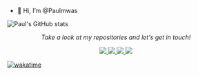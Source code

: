 - 👋 Hi, I’m @Paulmwas
<!--- 👀 I’m interested in ...
- 🌱 I’m currently learning ...
- 💞️ I’m looking to collaborate on ...
- 📫 How to reach me ...
- 😄 Pronouns: ...
- ⚡ Fun fact: ...
--->
<!---
Paulmwas/Paulmwas is a ✨ special ✨ repository because its `README.md` (this file) appears on your GitHub profile.
You can click the Preview link to take a look at your changes.
--->
![Paul's GitHub stats](https://github-readme-stats.vercel.app/api?username=Paulmwas&show=reviews,discussions_started,discussions_answered,prs_merged,prs_merged_percentage)
<p align="center">
  <i>Take a look at my repositories and let's get in touch!</i>

<p align="center">
  <a href= "(https://github.com/Paulmwas/">
    <img src="https://img.icons8.com/material-outlined/30/689d6a/source-code.png"/>
  </a>
  <a href= "https://twitter.com/Paul___Mwangi">
    <img src="https://img.icons8.com/material-outlined/30/689d6a/twitter.png"/>
  </a>

  <a href="https://medium.com/@mwapaul265">
    <img src="https://img.icons8.com/ios-filled/30/689d6a/medium-new.png"/>
  </a>
  <a href="https://stackoverflow.com/users/12339658/tallguyjenks">
    <img src="https://img.icons8.com/metro/26/689d6a/stackoverflow.png"/>
  </a>

<a href="https://wakatime.com/badge/user/b2896c8e-4f20-42c5-ace9-572d6469c11a/project/9daefc6c-e1e1-460b-8d36-8ad180d20fa0"><img src="https://wakatime.com/badge/user/b2896c8e-4f20-42c5-ace9-572d6469c11a/project/9daefc6c-e1e1-460b-8d36-8ad180d20fa0.svg" alt="wakatime"></a>
